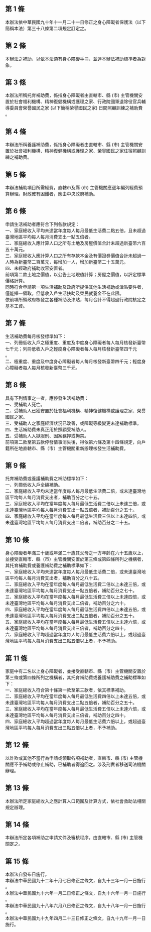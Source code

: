 第 1 條
-------
本辦法依中華民國九十年十一月二十一日修正之身心障礙者保護法（以下  
簡稱本法）第三十八條第二項規定訂定之。

第 2 條
-------
本辦法之補助，以依本法領有身心障礙手冊，並達本辦法補助標準者為對  
象。

第 3 條
-------
本辦法所稱托育補助費，係指身心障礙者由直轄市、縣 (市) 主管機關安  
置於社會福利機構、精神復健機構或護理之家、行政院國軍退除役官兵輔  
導委員會榮譽國民之家 (以下簡稱榮譽國民之家) 日間照顧訓練之補助費  
。

第 4 條
-------
本辦法所稱養護補助費，係指身心障礙者由直轄市、縣 (市) 主管機關安  
置於社會福利機構、精神復健機構或護理之家、榮譽國民之家住宿照顧訓  
練之補助費。

第 5 條
-------
本辦法補助項目所需經費，直轄市及縣 (市) 主管機關應逐年編列經費預  
算辦理。財政確有困難者，應由中央政府補助。

第 6 條
-------
申請生活補助者應符合下列各款規定：                                
一、家庭總收入平均未達當年度每人每月最低生活費二點五倍，且未超過  
    臺灣地區平均每人每月消費支出一點五倍者。                      
二、家庭總收入應計算人口之所有土地及房屋價值合計未超過新臺幣六百  
    五十萬元。                                                    
三、家庭總收入應計算人口之所有存款本金及有價證券價值合計未超過一  
    人時為新臺幣二百萬元，每增加一人，增加新臺幣二十五萬元。      
四、未經政府補助收容安置者。                                      
前項第二款土地之價值，以公告土地現值計算；房屋之價值，以評定標準  
價格計算。                                                        
同時符合申請第一項生活補助及政府所提供其他生活補助或津貼要件者，  
僅能擇一領取。但低收入戶生活扶助及榮民就養金不在此限。            
依前項所領政府核發之各種補助及津貼，每月合計不得超過行政院核定之  
基本工資。

第 7 條
-------
生活補助費每月核發標準如下：                                      
一、列冊低收入戶之極重度、重度及中度身心障礙者每人每月核發新臺幣  
    七千元；列冊低收入戶之輕度身心障礙者每人每月核發新臺幣四千元  
    。                                                            
二、極重度、重度及中度身心障礙者每人每月核發新臺幣四千元；輕度身  
    心障礙者每人每月核發新臺幣三千元。

第 8 條
-------
具有下列情事之一者，應停發生活補助費：  
一、受補助人死亡。  
二、受補助人已獲安置於社會福利機構、精神復健機構或護理之家、榮譽  
    國民之家。  
三、受補助人之家庭經濟狀況已改善，或障礙等級變更未達補助標準。  
四、生活補助費未真正用於照顧受補助人。  
五、受補助人入獄服刑、因案羈押或拘禁。  
前項第二款至第五款停發情事消失後，得依第六條及第十四條規定，向戶  
籍所在地直轄市、縣（市）主管機關重新辦理核發生活補助費。

第 9 條
-------
托育補助費或養護補助費之補助標準如下：  
一、列冊低收入戶全額補助。  
二、家庭總收入平均未達當年度每人每月最低生活費二倍，或未達臺灣地  
    區平均每人每月消費支出者，補助百分之七十五。  
三、家庭總收入平均在當年度每人每月最低生活費二倍以上未達三倍，或  
    未達臺灣地區平均每人每月消費支出一點五倍者，補助百分之五十。  
四、家庭總收入平均在當年度每人每月最低生活費三倍以上未達四倍，或  
    未達臺灣地區平均每人每月消費支出二倍者，補助百分之二十五。

第 10 條
--------
身心障礙者年滿三十歲或年滿二十歲其父母之一方年齡在六十五歲以上，  
並接受直轄市、縣（市）主管機關安置於第三條或第四條所列之機構者，  
其托育補助費或養護補助費之補助標準如下：   
一、家庭總收入平均未達當年度每人每月最低生活費二倍，或未達臺灣地  
    區平均每人每月消費支出者，補助百分之八十五。   
二、家庭總收入平均在當年度每人每月最低生活費二倍以上未達三倍，或  
    未達臺灣地區平均每人每月消費支出一點五倍者，補助百分之七十。   
三、家庭總收入平均在當年度每人每月最低生活費三倍以上未達四倍，或  
    未達臺灣地區平均每人每月消費支出二倍者，補助百分之六十。   
四、家庭總收入平均在當年度每人每月最低生活費四倍以上未達五倍，或  
    未達臺灣地區平均每人每月消費支出二點五倍者，補助百分之五十。   
五、家庭總收入平均在當年度每人每月最低生活費五倍以上未達六倍，或  
    未達臺灣地區平均每人每月消費支出三倍者，補助百分之四十。   
六、家庭總收入平均超過當年度每人每月最低生活費六倍以上，或超過臺  
    灣地區平均每人每月消費支出三點五倍以上者，不予補助。

第 11 條
--------
家庭中有二名以上身心障礙者，並接受直轄市、縣（市）主管機關安置於  
第三條或第四條所列之機構者，其托育補助費或養護補助費之補助標準如  
下：  
一、家庭總收入符合第十條第一款至第三款者，依其標準補助。  
二、家庭總收入平均在當年度每人每月最低生活費四倍以上未達五倍，或  
    未達臺灣地區平均每人每月消費支出二點五倍者，補助百分之五十。  
三、家庭總收入平均在當年度每人每月最低生活費五倍以上未達六倍，或  
    未達臺灣地區平均每人每月消費支出三倍者，補助百分之四十。  
四、家庭總收入平均超過當年度每人每月最低生活費六倍以上，或超過臺  
    灣地區平均每人每月消費支出三點五倍以上者，不予補助。

第 12 條
--------
以詐欺或其他不當行為申請或領取各項補助者，直轄市、縣 (市) 主管機  
關應不予補助或停止補助，已補助者得追回之。涉及刑責者移送司法機關  
辦理。

第 13 條
--------
本辦法所定家庭總收入之應計算人口範圍及計算方式，依社會救助法相關  
規定辦理。

第 14 條
--------
本辦法所定各項補助之申請文件及審核程序，由直轄市、縣 (市) 主管機  
關定之。

第 15 條
--------
本辦法自發布日施行。   
本辦法中華民國九十二年十月七日修正之條文，自九十三年一月一日施行  
。   
本辦法中華民國九十六年一月二日修正之條文，自九十六年一月一日施行  
。   
本辦法中華民國九十八年六月八日修正之條文，自九十八年一月一日施行  
。  
本辦法中華民國九十九年四月二十三日修正之條文，自九十九年一月一日  
施行。

